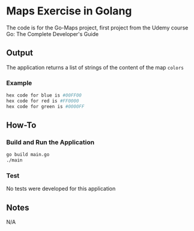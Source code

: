 # Maps Exercise in Golang

The code is for the Go-Maps project, first project from the Udemy course Go: The Complete Developer's Guide

## Output

The application returns a list of strings of the content of the map `colors`

### Example

```bash
hex code for blue is #00FF00
hex code for red is #FF0000
hex code for green is #0000FF
```

## How-To

### Build and Run the Application

```bash
go build main.go
./main
```

### Test

No tests were developed for this application

## Notes

N/A
